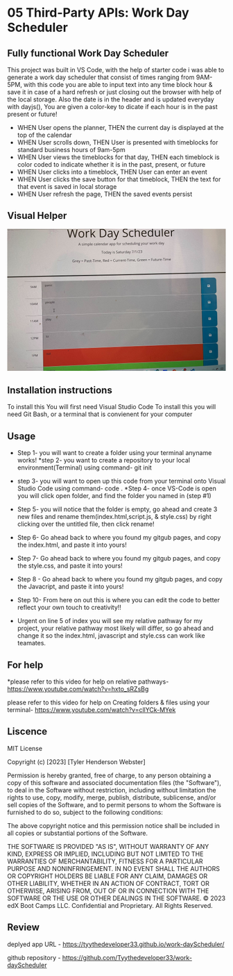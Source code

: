 # 05 Third-Party APIs: Work Day Scheduler

## Fully functional Work Day Scheduler
This project was built in VS Code,  with the help of starter code i was able to generate a work day scheduler that consist of times ranging from 9AM-5PM, with this code you are able to input text into any time block hour & save it in case of a hard refresh or just closing out the browser with help of the local storage. Also the date is in the header and is updated everyday with dayjs(), You are given a color-key to dicate if each hour is in the past present or future!

* WHEN User opens the planner, THEN the current day is 
displayed at the top of the calendar
* WHEN User scrolls down, THEN User is presented with timeblocks for standard business hours of 9am-5pm
 * WHEN User views the timeblocks for that day, THEN each timeblock is color coded to indicate whether it is in the past, present, or future
 * WHEN User clicks into a timeblock, THEN User can enter an event
 * WHEN User clicks the save button for that timeblock,
THEN the text for that event is saved in local storage
* WHEN User refresh the page, THEN the saved events persist

## Visual Helper
![screenshot workday scheduler](./images/IMG_0576.jpg)

## Installation instructions
To install this You will first need Visual Studio Code
To install this you will need Git Bash, or a terminal that is convienent for your computer
## Usage
* Step 1- you will want to create a folder using your terminal anyname works!
*step 2- you want to create a repository to your local environment(Terminal) using command- git init
* step 3- you will want to open up this code from your terminal onto Visual Studio Code using command- code .
*Step 4- once VS-Code is open you will click open folder, and find the folder you named in (step #1)
* Step 5- you will notice that the folder is empty, go ahead and create 3 new files and rename them(index.html,script.js, & style.css) by right clicking over the untitled file, then click rename!
* Step 6- Go ahead back to where you found my gitgub pages, and copy the index.html, and paste it into yours!
* Step 7- Go ahead back to where you found my gitgub pages, and copy the style.css, and paste it into yours!
* Step 8 - Go ahead back to where you found my gitgub pages, and copy the Javacript, and paste it into yours!
* Step 10- From here on out this is where you can edit the code to better reflect your own touch to creativity!!

* Urgent on line 5 of index you will see my relative pathway for my project, your relative pathway most likely will differ, so go ahead and change it so the index.html, javascript and style.css can work like teamates.
## For help
*please refer to this video for help on relative pathways- https://www.youtube.com/watch?v=hxto_sRZsBg

please refer to this video for help on Creating folders & files using your terminal- https://www.youtube.com/watch?v=cllYCk-MYek
## Liscence
MIT License

Copyright (c) [2023] [Tyler Henderson Webster]

Permission is hereby granted, free of charge, to any person obtaining a copy of this software and associated documentation files (the "Software"), to deal in the Software without restriction, including without limitation the rights to use, copy, modify, merge, publish, distribute, sublicense, and/or sell copies of the Software, and to permit persons to whom the Software is furnished to do so, subject to the following conditions:

The above copyright notice and this permission notice shall be included in all copies or substantial portions of the Software.

THE SOFTWARE IS PROVIDED "AS IS", WITHOUT WARRANTY OF ANY KIND, EXPRESS OR IMPLIED, INCLUDING BUT NOT LIMITED TO THE WARRANTIES OF MERCHANTABILITY, FITNESS FOR A PARTICULAR PURPOSE AND NONINFRINGEMENT. IN NO EVENT SHALL THE AUTHORS OR COPYRIGHT HOLDERS BE LIABLE FOR ANY CLAIM, DAMAGES OR OTHER LIABILITY, WHETHER IN AN ACTION OF CONTRACT, TORT OR OTHERWISE, ARISING FROM, OUT OF OR IN CONNECTION WITH THE SOFTWARE OR THE USE OR OTHER DEALINGS IN THE SOFTWARE. © 2023 edX Boot Camps LLC. Confidential and Proprietary. All Rights Reserved.

 ## Review
 deplyed app URL - https://tyythedeveloper33.github.io/work-dayScheduler/

 github repository - https://github.com/Tyythedeveloper33/work-dayScheduler
 